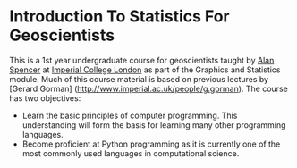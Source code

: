 # Introduction To Statistics For Geoscientists
This is a 1st year undergraduate course for geoscientists taught by [Alan Spencer](http://www.imperial.ac.uk/people/alan.spencer) at [Imperial College London](http://www3.imperial.ac.uk/earthscienceandengineering) as part of the Graphics and Statistics module. Much of this course material is based on previous lectures by [Gerard Gorman] (http://www.imperial.ac.uk/people/g.gorman). The course has two objectives:
* Learn the basic principles of computer programming. This understanding will form the basis for learning many other programming languages.
* Become proficient at Python programming as it is currently one of the most commonly used languages in computational science.
